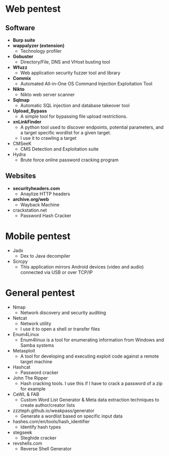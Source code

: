 # Web pentest
## Software
- <b>Burp suite</b>
- <b>wappalyzer (extension)</b>
  - Technology profiler
- <b>Gobuster</b>
  - Directory/File, DNS and VHost busting tool
- <b>Wfuzz</b>
  - Web application security fuzzer tool and library
- <b>Commix</b>
  - Automated All-in-One OS Command Injection Exploitation Tool
- <b>Nikto</b>
  - Nikto web server scanner
- <b>Sqlmap</b>
  - Automatic SQL injection and database takeover tool
- <b>Upload_Bypass</b>
  - A simple tool for bypassing file upload restrictions.
- <b>xnLinkFinder</b>
  - A python tool used to discover endpoints, potential parameters, and a target specific wordlist for a given target.
  - I use it to crawling a target
- CMSeeK
  - CMS Detection and Exploitation suite
- Hydra
  - Brute force online password cracking program

## Websites
- <b>securityheaders.com</b>
  - Anaylize HTTP headers
- <b>archive.org/web</b>
  - Wayback Machine
- crackstation.net
  - Password Hash Cracker

# Mobile pentest
- Jadx
  - Dex to Java decompiler
- Scrcpy
  - This application mirrors Android devices (video and audio) connected via USB or over TCP/IP

# General pentest
- Nmap
  - Network discovery and security auditing
- Netcat
  - Network utility
  - I use it to open a shell or transfer files
- Enum4Linux
  - Enum4linux is a tool for enumerating information from Windows and Samba systems
- Metasploit
  - A tool for developing and executing exploit code against a remote target machine
- Hashcat
  - Password cracker
- John The Ripper
  - Hash cracking tools. I use this if I have to crack a password of a zip for example
- CeWL & FAB
  - Custom Word List Generator & Meta data extraction techniques to create author/creator lists
- zzzteph.github.io/weakpass/generator
  - Generate a wordlist based on specific input data
- hashes.com/en/tools/hash_identifier
  - Identify hash types
- stegseek
  - Steghide cracker
- revshells.com
  - Reverse Shell Generator
